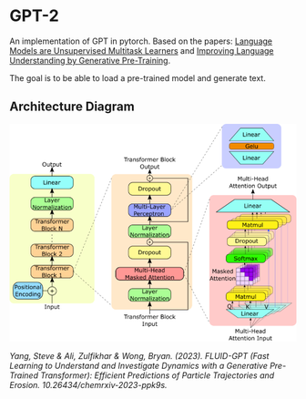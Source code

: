 # GPT-2

An implementation of GPT in pytorch. Based on the papers: [Language Models are Unsupervised Multitask Learners](https://cdn.openai.com/better-language-models/language_models_are_unsupervised_multitask_learners.pdf) and [Improving Language Understanding by Generative Pre-Training](https://cdn.openai.com/research-covers/language-unsupervised/language_understanding_paper.pdf).

The goal is to be able to load a pre-trained model and generate text.

## Architecture Diagram

![architecture diagram](images/gpt-model-arch.png)

_Yang, Steve & Ali, Zulfikhar & Wong, Bryan. (2023). FLUID-GPT (Fast Learning to Understand and Investigate Dynamics with a Generative Pre-Trained Transformer): Efficient Predictions of Particle Trajectories and Erosion. 10.26434/chemrxiv-2023-ppk9s._

